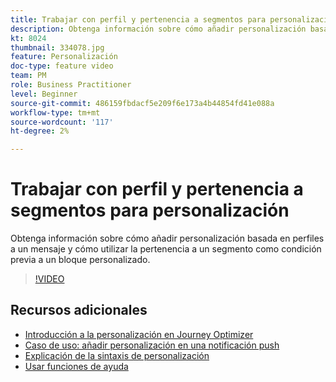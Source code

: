 ```yaml
---
title: Trabajar con perfil y pertenencia a segmentos para personalización
description: Obtenga información sobre cómo añadir personalización basada en perfiles a un mensaje y cómo utilizar la pertenencia a un segmento como condición previa a un bloque personalizado.
kt: 8024
thumbnail: 334078.jpg
feature: Personalización
doc-type: feature video
team: PM
role: Business Practitioner
level: Beginner
source-git-commit: 486159fbdacf5e209f6e173a4b44854fd41e088a
workflow-type: tm+mt
source-wordcount: '117'
ht-degree: 2%

---
```



# Trabajar con perfil y pertenencia a segmentos para personalización

Obtenga información sobre cómo añadir personalización basada en perfiles a un mensaje y cómo utilizar la pertenencia a un segmento como condición previa a un bloque personalizado.

>[!VIDEO](https://video.tv.adobe.com/v/334078?quality=12)

## Recursos adicionales

* [Introducción a la personalización en Journey Optimizer](https://experienceleague.adobe.com/docs/journey-optimizer/using/create-messages/personalization/personalize.html)
* [Caso de uso: añadir personalización en una notificación push](https://experienceleague.corp.adobe.com/docs/journey-optimizer/using/create-messages/personalization/personalization-use-case.html)
* [Explicación de la sintaxis de personalización](https://experienceleague.adobe.com/docs/journey-optimizer/using/create-messages/personalization/personalization-syntax.html)
* [Usar funciones de ayuda](https://experienceleague-review.corp.adobe.com/docs/journey-optimizer/using/create-messages/personalization/functions/functions.html)
